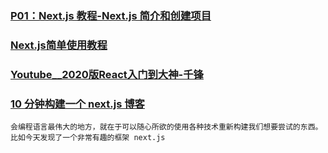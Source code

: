 ### [P01：Next.js 教程-Next.js 简介和创建项目](https://www.mybj123.com/7979.html)  

### [Next.js简单使用教程](https://juejin.cn/post/6984612818293096478)  

### [Youtube__2020版React入门到大神-千锋](https://www.youtube.com/watch?v=QTaoQgOORP4&list=PLwDQt7s1o9J7u0lzzlFQYx5sJ7GvZkA4i)  

### [10 分钟构建一个 next.js 博客](https://www.twle.cn/t/151)  

```shell
会编程语言最伟大的地方，就在于可以随心所欲的使用各种技术重新构建我们想要尝试的东西。比如今天发现了一个非常有趣的框架 next.js
```

### []()

```shell

```

### []()

```shell

```

### []()

```shell

```

### []()

```shell

```

### []()

```shell

```

### []()

```shell

```

### []()

```shell

```
